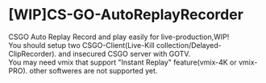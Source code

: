 # [WIP]CS-GO-AutoReplayRecorder
CSGO Auto Replay Record and play easily for live-production,WIP!  
You should setup two CSGO-Client(Live-Kill collection/Delayed-ClipRecorder). and insecured CSGO server with GOTV.  
You may need vmix that support "Instant Replay" feature(vmix-4K or vmix-PRO). other softweres are not supported yet.  

